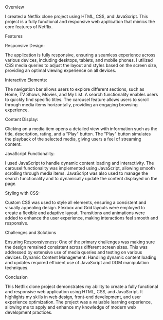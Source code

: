 Overview

I created a Netflix clone project using HTML, CSS, and JavaScript. This project is a fully functional and responsive web application that mimics the core features of Netflix. 

Features

Responsive Design:

The application is fully responsive, ensuring a seamless experience across various devices, including desktops, tablets, and mobile phones.
I utilized CSS media queries to adjust the layout and styles based on the screen size, providing an optimal viewing experience on all devices.

Interactive Elements:

The navigation bar allows users to explore different sections, such as Home, TV Shows, Movies, and My List.
A search functionality enables users to quickly find specific titles.
The carousel feature allows users to scroll through media items horizontally, providing an engaging browsing experience.

Content Display:

Clicking on a media item opens a detailed view with information such as the title, description, rating, and a "Play" button.
The "Play" button simulates the playback of the selected media, giving users a feel of streaming content.

JavaScript Functionality:

I used JavaScript to handle dynamic content loading and interactivity.
The carousel functionality was implemented using JavaScript, allowing smooth scrolling through media items.
JavaScript was also used to manage the search functionality and to dynamically update the content displayed on the page.

Styling with CSS:

Custom CSS was used to style all elements, ensuring a consistent and visually appealing design.
Flexbox and Grid layouts were employed to create a flexible and adaptive layout.
Transitions and animations were added to enhance the user experience, making interactions feel smooth and responsive.

Challenges and Solutions

Ensuring Responsiveness: One of the primary challenges was making sure the design remained consistent across different screen sizes. This was addressed by extensive use of media queries and testing on various devices.
Dynamic Content Management: Handling dynamic content loading and updates required efficient use of JavaScript and DOM manipulation techniques.

Conclusion

This Netflix clone project demonstrates my ability to create a fully functional and responsive web application using HTML, CSS, and JavaScript. It highlights my skills in web design, front-end development, and user experience optimization. The project was a valuable learning experience, allowing me to apply and enhance my knowledge of modern web development practices.


